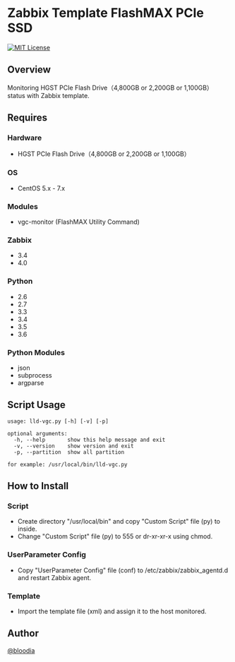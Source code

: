 # Zabbix Template FlashMAX PCIe SSD
[![MIT License](http://img.shields.io/badge/license-MIT-blue.svg?style=flat)](https://github.com/bloodia/Zabbix-Template-FlashMAX-PCIe-SSD/blob/master/LICENSE)

## Overview
Monitoring HGST PCIe Flash Drive（4,800GB or 2,200GB or 1,100GB）status with Zabbix template.  

## Requires
### Hardware
- HGST PCIe Flash Drive（4,800GB or 2,200GB or 1,100GB）

### OS
- CentOS 5.x - 7.x

### Modules
- vgc-monitor (FlashMAX Utility Command)

### Zabbix
- 3.4
- 4.0

### Python
- 2.6
- 2.7
- 3.3
- 3.4
- 3.5
- 3.6

### Python Modules
- json
- subprocess
- argparse

## Script Usage
```
usage: lld-vgc.py [-h] [-v] [-p]

optional arguments:
  -h, --help       show this help message and exit
  -v, --version    show version and exit
  -p, --partition  show all partition

for example: /usr/local/bin/lld-vgc.py
```

## How to Install
### Script
- Create directory "/usr/local/bin" and copy "Custom Script" file (py) to inside.  
- Change "Custom Script" file (py) to 555 or dr-xr-xr-x using chmod.  

### UserParameter Config
- Copy "UserParameter Config" file (conf) to /etc/zabbix/zabbix_agentd.d and restart Zabbix agent.  

### Template
- Import the template file (xml) and assign it to the host monitored.

## Author
[@bloodia](https://twitter.com/bloodiadotnet)
